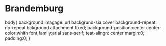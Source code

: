 # Brandemburg
body{
background imagage: url
backgrund-sia:cover
background-repeat: no-repeat
bckground attachment fixed;
background-position:center center:
color:whith
font,family:arial sans-serif;
teat-alingn: center
margin:0;
padding:0;
}
